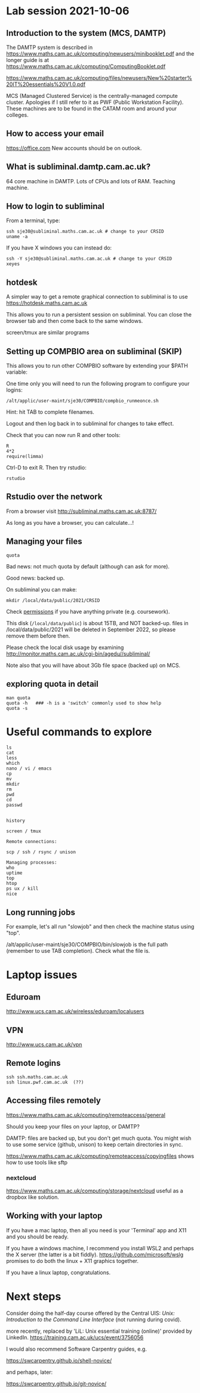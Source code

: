 # Lab session 2021-10-06

## Introduction to the system (MCS, DAMTP)


The DAMTP system is described in
https://www.maths.cam.ac.uk/computing/newusers/minibooklet.pdf and the
longer guide is at https://www.maths.cam.ac.uk/computing/ComputingBooklet.pdf

https://www.maths.cam.ac.uk/computing/files/newusers/New%20starter%20IT%20essentials%20V1.0.pdf

MCS (Managed Clustered Service) is the centrally-managed compute
cluster.  Apologies if I still refer to it as PWF (Public Workstation
Facility).  These machines are to be found in the CATAM room and
around your colleges.


## How to access your email

https://office.com  New accounts should be on outlook.

## What is subliminal.damtp.cam.ac.uk?

64 core machine in DAMTP.  Lots of CPUs and lots of RAM.  Teaching machine.

## How to login to subliminal

From a terminal, type:

    ssh sje30@subliminal.maths.cam.ac.uk # change to your CRSID
	uname -a 
	
If you have X windows you can instead do:

    ssh -Y sje30@subliminal.maths.cam.ac.uk # change to your CRSID
	xeyes


## hotdesk

A simpler way to get a remote graphical connection to subliminal is to
use https://hotdesk.maths.cam.ac.uk

This allows you to run a persistent session on subliminal.  You can
close the browser tab and then come back to the same windows.


screen/tmux are similar programs

## Setting up COMPBIO area on subliminal  (SKIP)

This allows you to run other COMPBIO software by extending your $PATH variable:


One time only you will need to run the following program to configure
your logins:

    /alt/applic/user-maint/sje30/COMPBIO/compbio_runmeonce.sh

Hint: hit TAB to complete filenames.

Logout and then log back in to subliminal for changes to take effect.

Check that you can now run R and other tools:

    R
    4*2
    require(limma)

Ctrl-D to exit R.  Then try rstudio:

    rstudio
	

## Rstudio over the network

From a browser visit  http://subliminal.maths.cam.ac.uk:8787/

As long as you have a browser, you can calculate...!

## Managing your files

    quota

Bad news: not much quota by default (although can ask for more).

Good news: backed up.

On subliminal you can make:

    mkdir /local/data/public/2021/CRSID
	
Check
[permissions](https://en.wikipedia.org/wiki/File_system_permissions)
if you have anything private (e.g. coursework).

This disk (`/local/data/public`) is about 15TB, and NOT backed-up.
files in /local/data/public/2021 will be deleted in September 2022, so
please remove them before then.

Please check the local disk usage by examining 
http://monitor.maths.cam.ac.uk/cgi-bin/agedu//subliminal/

Note also that you will have about 3Gb file space (backed up) on MCS.

## exploring quota in detail

    man quota
	quota -h   ### -h is a 'switch' commonly used to show help
	quota -s
# Useful commands to explore

```
ls
cat
less
which 
nano / vi / emacs
cp
mv
mkdir
rm
pwd
cd
passwd


history

screen / tmux

Remote connections:

scp / ssh / rsync / unison

Managing processes:
who
uptime
top
htop
ps ux / kill
nice
```

## Long running jobs

For example, let's all run "slowjob" and then check the machine status
using "top".

/alt/applic/user-maint/sje30/COMPBIO/bin/slowjob is the full path
(remember to use TAB completion).  Check what the file is.

# Laptop issues

## Eduroam

http://www.ucs.cam.ac.uk/wireless/eduroam/localusers


## VPN

http://www.ucs.cam.ac.uk/vpn

## Remote logins
    ssh ssh.maths.cam.ac.uk
    ssh linux.pwf.cam.ac.uk  (??)

## Accessing files remotely

https://www.maths.cam.ac.uk/computing/remoteaccess/general


Should you keep your files on your laptop, or DAMTP?  

DAMTP: files are backed up, but you don't get much quota.  You might
wish to use some service (github, unison) to keep certain directories
in sync.

https://www.maths.cam.ac.uk/computing/remoteaccess/copyingfiles shows
how to use tools like sftp

### nextcloud

https://www.maths.cam.ac.uk/computing/storage/nextcloud useful as a
dropbox like solution.


## Working with your laptop

If you have a mac laptop, then all you need is your 'Terminal' app and
X11 and you should be ready.

If you have a windows machine, I recommend you install WSL2 and
perhaps the X server (the latter is a bit fiddly).
https://github.com/microsoft/wslg promises to do both the linux + X11
graphics together.

If you have a linux laptop, congratulations.

# Next steps

Consider doing the half-day course offered by the Central UIS: *Unix:
Introduction to the Command Line Interface* (not running during covid).

more recently, replaced by 'LiL: Unix essential training (online)'
provided by LinkedIn.  https://training.cam.ac.uk/ucs/event/3756056

I would also recommend Software Carpentry guides, e.g.

https://swcarpentry.github.io/shell-novice/

and perhaps, later:

https://swcarpentry.github.io/git-novice/
